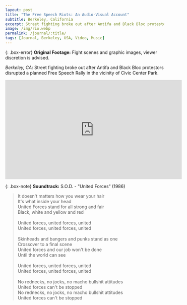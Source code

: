 ```yaml
---
layout: post
title: "The Free Speech Riots: An Audio-Visual Account"
subtitle: Berkeley, California
excerpt: Street fighting broke out after Antifa and Black Bloc protestors disrupted a planned Free Speech Rally at Berkeley's Civic Center Park.
image: /img/rio.webp
permalink: /journal/:title/
tags: [Journal, Berkeley, USA, Video, Music]
---
```


{: .box-error}
**Original Footage:** Fight scenes and graphic images, viewer discretion is advised.

*Berkeley, CA*: Street fighting broke out after Antifa and Black Bloc protestors disrupted a planned Free Speech Rally in the vicinity of Civic Center Park.

<iframe width="560" height="315" src="https://www.youtube-nocookie.com/embed/3cSBrE1ETDg" frameborder="0" allow="accelerometer; autoplay; encrypted-media; gyroscope; picture-in-picture" allowfullscreen></iframe>

{: .box-note}
**Soundtrack:** S.O.D. - "United Forces" (1986)

> It doesn't matters how you wear your hair<br>
It's what inside your head<br>
United Forces stand for all strong and fair<br>
Black, white and yellow and red<br><br>
United forces, united forces, united<br>
United forces, united forces, united<br><br>
Skinheads and bangers and punks stand as one<br>
Crossover to a final scene<br>
United forces and our job won't be done<br>
Until the world can see<br><br>
United forces, united forces, united<br>
United forces, united forces, united<br><br>
No rednecks, no jocks, no macho bullshit attitudes<br>
United forces can't be stopped<br>
No rednecks, no jocks, no macho bullshit attitudes<br>
United forces can't be stopped
